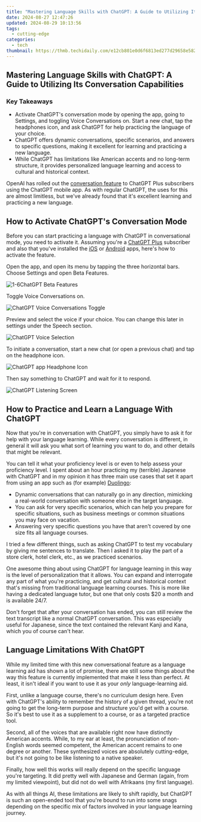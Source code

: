 ```yaml
---
title: "Mastering Language Skills with ChatGPT: A Guide to Utilizing Its Conversation Capabilities"
date: 2024-08-27 12:47:26
updated: 2024-08-29 10:13:56
tags:
  - cutting-edge
categories:
  - tech
thumbnail: https://thmb.techidaily.com/e12cb801e0d6f6813ed277d29658e5821adadea3db742df23467e5bb2d5168a7.jpg
---
```


## Mastering Language Skills with ChatGPT: A Guide to Utilizing Its Conversation Capabilities

### Key Takeaways

* Activate ChatGPT's conversation mode by opening the app, going to Settings, and toggling Voice Conversations on. Start a new chat, tap the headphones icon, and ask ChatGPT for help practicing the language of your choice.
* ChatGPT offers dynamic conversations, specific scenarios, and answers to specific questions, making it excellent for learning and practicing a new language.
* While ChatGPT has limitations like American accents and no long-term structure, it provides personalized language learning and access to cultural and historical context.

 OpenAI has rolled out the [conversation feature](https://openai.com/blog/chatgpt-can-now-see-hear-and-speak) to ChatGPT Plus subscribers using the ChatGPT mobile app. As with regular ChatGPT, the uses for this are almost limitless, but we've already found that it's excellent learning and practicing a new language.

##  How to Activate ChatGPT's Conversation Mode

 Before you can start practicing a language with ChatGPT in conversational mode, you need to activate it. Assuming you're a [ChatGPT Plus](https://android-location.techidaily.com/in-2024-3-effective-methods-to-fake-gps-location-on-android-for-your-vivo-y78t-drfone-by-drfone-virtual/) subscriber and also that you've installed the [iOS](https://apps.apple.com/us/app/chatgpt/id6448311069) or [Android](https://www.anrdoezrs.net/links/3607085/type/dlg/sid/UUhtgUeUpU2000614/https://play.google.com/store/apps/details?id=com.openai.chatgpt&hl=en&gl=US) apps, here's how to activate the feature.

 Open the app, and open its menu by tapping the three horizontal bars. Choose Settings and open Beta Features.

![1-6ChatGPT Beta Features](https://static1.howtogeekimages.com/wordpress/wp-content/uploads/2023/10/1-6.png) 

 Toggle Voice Conversations on.

![ChatGPT Voice Conversations Toggle](https://static1.howtogeekimages.com/wordpress/wp-content/uploads/2023/10/2-5.png) 

 Preview and select the voice if your choice. You can change this later in settings under the Speech section.

![ChatGPT Voice Selection](https://static1.howtogeekimages.com/wordpress/wp-content/uploads/2023/10/3-3.png) 

 To initiate a conversation, start a new chat (or open a previous chat) and tap on the headphone icon.

![ChatGPT app Headphone Icon](https://static1.howtogeekimages.com/wordpress/wp-content/uploads/2023/10/4-2.png) 

 Then say something to ChatGPT and wait for it to respond.

![ChatGPT Listening Screen](https://static1.howtogeekimages.com/wordpress/wp-content/uploads/2023/10/5-2.png) 

##  How to Practice and Learn a Language With ChatGPT

 Now that you're in conversation with ChatGPT, you simply have to ask it for help with your language learning. While every conversation is different, in general it will ask you what sort of learning you want to do, and other details that might be relevant.

 You can tell it what your proficiency level is or even to help assess your proficiency level. I spent about an hour practicing my (terrible) Japanese with ChatGPT and in my opinion it has three main use cases that set it apart from using an app such as (for example) [Duolingo](https://win-howtos.techidaily.com/troubleshooting-opengl-glitches-in-minecraft-expert-tips-and-tricks/):

* Dynamic conversations that can naturally go in any direction, mimicking a real-world conversation with someone else in the target language.
* You can ask for very specific scenarios, which can help you prepare for specific situations, such as business meetings or common situations you may face on vacation.
* Answering very specific questions you have that aren't covered by one size fits all language courses.

 I tried a few different things, such as asking ChatGPT to test my vocabulary by giving me sentences to translate. Then I asked it to play the part of a store clerk, hotel clerk, etc., as we practiced scenarios.

 One awesome thing about using ChatGPT for language learning in this way is the level of personalization that it allows. You can expand and interrogate any part of what you're practicing, and get cultural and historical context that's missing from traditional language learning courses. This is more like having a dedicated language tutor, but one that only costs $20 a month and is available 24/7.

 Don't forget that after your conversation has ended, you can still review the text transcript like a normal ChatGPT conversation. This was especially useful for Japanese, since the text contained the relevant Kanji and Kana, which you of course can't hear.

##  Language Limitations With ChatGPT

 While my limited time with this new conversational feature as a language learning aid has shown a lot of promise, there are still some things about the way this feature is currently implemented that make it less than perfect. At least, it isn't ideal if you want to use it as your _only_ language-learning aid.

 First, unlike a language course, there's no curriculum design here. Even with ChatGPT's ability to remember the history of a given thread, you're not going to get the long-term purpose and structure you'd get with a course. So it's best to use it as a supplement to a course, or as a targeted practice tool.

 Second, all of the voices that are available right now have distinctly American accents. While, to my ear at least, the pronunciation of non-English words seemed competent, the American accent remains to one degree or another. These synthesized voices are absolutely cutting-edge, but it's not going to be like listening to a native speaker.

 Finally, how well this works will really depend on the specific language you're targeting. It did pretty well with Japanese and German (again, from my limited viewpoint), but did not do well with Afrikaans (my first language).

 As with all things AI, these limitations are likely to shift rapidly, but ChatGPT is such an open-ended tool that you're bound to run into some snags depending on the specific mix of factors involved in your language learning journey.

<ins class="adsbygoogle"
     style="display:block"
     data-ad-format="autorelaxed"
     data-ad-client="ca-pub-7571918770474297"
     data-ad-slot="1223367746"></ins>



<ins class="adsbygoogle"
     style="display:block"
     data-ad-client="ca-pub-7571918770474297"
     data-ad-slot="8358498916"
     data-ad-format="auto"
     data-full-width-responsive="true"></ins>

